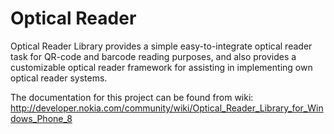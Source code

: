 Optical Reader
==============

Optical Reader Library provides a simple easy-to-integrate optical reader task for QR-code and barcode reading purposes, and also provides a customizable optical reader framework for assisting in implementing own optical reader systems.

The documentation for this project can be found from wiki: http://developer.nokia.com/community/wiki/Optical_Reader_Library_for_Windows_Phone_8
